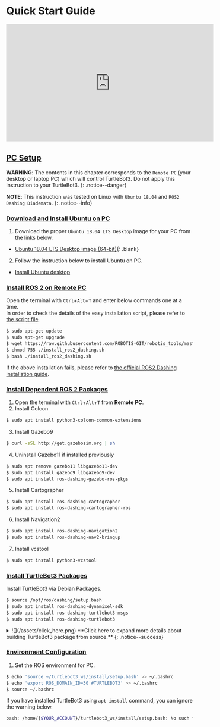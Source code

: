 # Quick Start Guide

<iframe width="560" height="315" src="https://www.youtube.com/embed/8w3xhG1GPdo" frameborder="0" allow="accelerometer; autoplay; clipboard-write; encrypted-media; gyroscope; picture-in-picture" allowfullscreen></iframe>

## [PC Setup](#pc-setup)

**WARNING**: The contents in this chapter corresponds to the `Remote PC` (your desktop or laptop PC) which will control TurtleBot3. Do not apply this instruction to your TurtleBot3.
{: .notice--danger}

**NOTE**: This instruction was tested on Linux with `Ubuntu 18.04` and `ROS2 Dashing Diademata`.
{: .notice--info}

### [Download and Install Ubuntu on PC](#download-and-install-ubuntu-on-pc)

1. Download the proper `Ubuntu 18.04 LTS Desktop` image for your PC from the links below.
  - [Ubuntu 18.04 LTS Desktop image (64-bit)](http://releases.ubuntu.com/18.04/){: .blank}

2. Follow the instruction below to install Ubuntu on PC.
  - [Install Ubuntu desktop](https://ubuntu.com/tutorials/install-ubuntu-desktop#1-overview)


### [Install ROS 2 on Remote PC](#install-ros-2-on-remote-pc)

Open the terminal with `Ctrl`+`Alt`+`T` and enter below commands one at a time.  
In order to check the details of the easy installation script, please refer to [the script file](https://raw.githubusercontent.com/ROBOTIS-GIT/robotis_tools/master/install_ros2_dashing.sh).  
```bash
$ sudo apt-get update
$ sudo apt-get upgrade
$ wget https://raw.githubusercontent.com/ROBOTIS-GIT/robotis_tools/master/install_ros2_dashing.sh
$ chmod 755 ./install_ros2_dashing.sh
$ bash ./install_ros2_dashing.sh
```

If the above installation fails, please refer to [the official ROS2 Dashing installation guide](https://index.ros.org/doc/ros2/Installation/Dashing/Linux-Install-Debians/).


### [Install Dependent ROS 2 Packages](#install-dependent-ros-2-packages)

1. Open the terminal with `Ctrl`+`Alt`+`T` from **Remote PC**.
2. Install Colcon
  ```bash
$ sudo apt install python3-colcon-common-extensions
  ```
3. Install Gazebo9
  ```bash
$ curl -sSL http://get.gazebosim.org | sh
  ```

4. Uninstall Gazebo11 if installed previously
  ```bash
$ sudo apt remove gazebo11 libgazebo11-dev
$ sudo apt install gazebo9 libgazebo9-dev
$ sudo apt install ros-dashing-gazebo-ros-pkgs
  ```
5. Install Cartographer
  ```bash
$ sudo apt install ros-dashing-cartographer
$ sudo apt install ros-dashing-cartographer-ros
  ```
6. Install Navigation2
  ```bash
$ sudo apt install ros-dashing-navigation2
$ sudo apt install ros-dashing-nav2-bringup
  ```
7. Install vcstool
  ```bash
$ sudo apt install python3-vcstool
  ```

### [Install TurtleBot3 Packages](#install-turtlebot3-packages)

Install TurtleBot3 via Debian Packages.

```bash
$ source /opt/ros/dashing/setup.bash
$ sudo apt install ros-dashing-dynamixel-sdk
$ sudo apt install ros-dashing-turtlebot3-msgs
$ sudo apt install ros-dashing-turtlebot3
```

<details>
<summary id="summary_for_foreins" style="outline: inherit;">
![](/assets/click_here.png) **Click here to expand more details about building TurtleBot3 package from source.**
{: .notice--success}
</summary>
In case you need to build the TurtleBot3 packages with source code, please use the commands below.  
Building the source code provides most up to date contents which may have resolved known issues.  
Make sure to remove the binary packages to avoid redundancy.  
```bash
$ sudo apt remove ros-dashing-turtlebot3-msgs
$ sudo apt remove ros-dashing-turtlebot3
$ mkdir -p ~/turtlebot3_ws/src
$ cd ~/turtlebot3_ws/src/
$ git clone -b dashing-devel https://github.com/ROBOTIS-GIT/turtlebot3_msgs.git
$ git clone -b dashing-devel https://github.com/ROBOTIS-GIT/turtlebot3.git
$ colcon build --symlink-install
$ source ~/.bashrc
```
</details>

### [Environment Configuration](#environment-configuration)

1. Set the ROS environment for PC.
  ```bash
$ echo 'source ~/turtlebot3_ws/install/setup.bash' >> ~/.bashrc
$ echo 'export ROS_DOMAIN_ID=30 #TURTLEBOT3' >> ~/.bashrc
$ source ~/.bashrc
  ```

If you have installed TurtleBot3 using `apt install` command, you can ignore the warning below.  
```bash
bash: /home/{$YOUR_ACCOUNT}/turtlebot3_ws/install/setup.bash: No such file or directory
```
